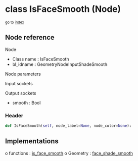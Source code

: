 # class IsFaceSmooth (Node)

<sub>go to [index](/docs/index.md)</sub>

## Node reference

Node
 - Class name : IsFaceSmooth
 - bl_idname : GeometryNodeInputShadeSmooth

Node parameters

Input sockets

Output sockets
 - smooth : Bool

### Header

``` python
def IsFaceSmooth(self, node_label=None, node_color=None):
```

## Implementations

o functions : [is_face_smooth](/docs/classes/is_face_smooth.md)
o Geometry : [face_shade_smooth](/docs/classes/face_shade_smooth.md) 

